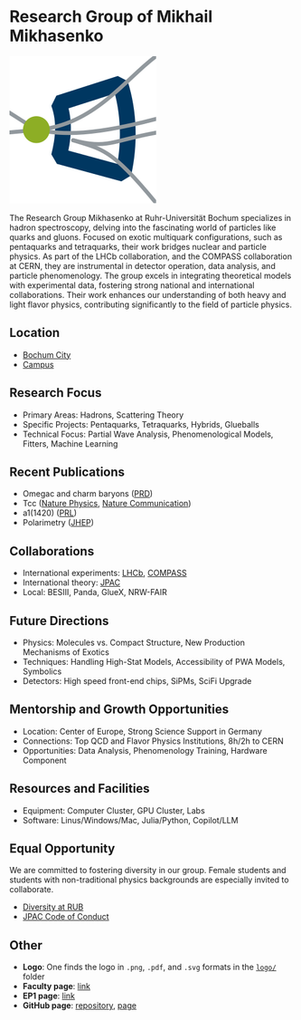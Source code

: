 # Research Group of Mikhail Mikhasenko

![](logo/ep1mikhasenko_logo_small.svg)

The Research Group Mikhasenko at Ruhr-Universität Bochum specializes in hadron spectroscopy, delving into the fascinating world of particles like quarks and gluons. Focused on exotic multiquark configurations, such as pentaquarks and tetraquarks, their work bridges nuclear and particle physics. As part of the LHCb collaboration, and the COMPASS collaboration at CERN, they are instrumental in detector operation, data analysis, and particle phenomenology. The group excels in integrating theoretical models with experimental data, fostering strong national and international collaborations. Their work enhances our understanding of both heavy and light flavor physics, contributing significantly to the field of particle physics.

## Location

- [Bochum City](https://maps.app.goo.gl/jhP9Tc6zo5K9ewBu8)
- [Campus](https://maps.app.goo.gl/uyEPZsB8Ep3vmPsG9)

## Research Focus

- Primary Areas: Hadrons, Scattering Theory
- Specific Projects: Pentaquarks, Tetraquarks, Hybrids, Glueballs
- Technical Focus: Partial Wave Analysis, Phenomenological Models, Fitters, Machine Learning

## Recent Publications

- Omegac and charm baryons ([PRD](https://inspirehep.net/literature/1879440))
- Tcc ([Nature Physics](https://inspirehep.net/literature/1915457), [Nature Communication](https://inspirehep.net/literature/1915358))
- a1(1420) ([PRL](https://inspirehep.net/literature/1800396))
- Polarimetry ([JHEP](https://inspirehep.net/literature/2623821))

## Collaborations

- International experiments: [LHCb](https://lhcb-outreach.web.cern.ch/), [COMPASS](https://wwwcompass.cern.ch/)
- International theory: [JPAC](https://www.jpac-physics.org/)
- Local: BESIII, Panda, GlueX, NRW-FAIR

## Future Directions

- Physics: Molecules vs. Compact Structure, New Production Mechanisms of Exotics
- Techniques: Handling High-Stat Models, Accessibility of PWA Models, Symbolics
- Detectors: High speed front-end chips, SiPMs, SciFi Upgrade

## Mentorship and Growth Opportunities

- Location: Center of Europe, Strong Science Support in Germany
- Connections: Top QCD and Flavor Physics Institutions, 8h/2h to CERN
- Opportunities: Data Analysis, Phenomenology Training, Hardware Component

## Resources and Facilities

- Equipment: Computer Cluster, GPU Cluster, Labs
- Software: Linus/Windows/Mac, Julia/Python, Copilot/LLM

## Equal Opportunity

We are committed to fostering diversity in our group.
Female students and students with non-traditional physics backgrounds are especially invited to collaborate.

- [Diversity at RUB](https://uni.ruhr-uni-bochum.de/en/diversity)
- [JPAC Code of Conduct](https://www.jpac-physics.org/material/code-of-conduct)

## Other

- **Logo**: One finds the logo in `.png`, `.pdf`, and `.svg` formats in the [`logo/`](logo/) folder
- **Faculty page**: [link](https://www.physik.ruhr-uni-bochum.de/en/Professuren/prof-dr-mikhail-mikhasenko/)
- **EP1 page**: [link](https://www.ep1.ruhr-uni-bochum.de/en/research/research-group-mikhasenko/)
- **GitHub page**: [repository](https://github.com/mmikhasenko/agmikhasenko), [page](https://mmikhasenko.github.io/agmikhasenko)
